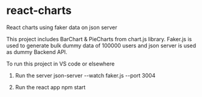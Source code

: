 # react-charts
React charts using faker data on json server

This project includes BarChart & PieCharts from chart.js library.
Faker.js is used to generate bulk dummy data of 100000 users and json server is used as dummy Backend API.

To run this project in VS code or elsewhere
1. Run the server
json-server --watch faker.js --port 3004

2. Run the react app
npm start

